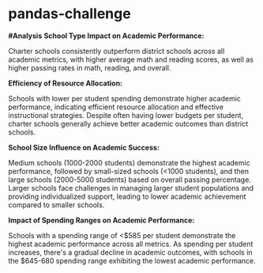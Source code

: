 # pandas-challenge
**#Analysis**
**School Type Impact on Academic Performance:**

Charter schools consistently outperform district schools across all academic metrics, with higher average math and reading scores, as well as higher passing rates in math, reading, and overall.

**Efficiency of Resource Allocation:**

Schools with lower per student spending demonstrate higher academic performance, indicating efficient resource allocation and effective instructional strategies.
Despite often having lower budgets per student, charter schools generally achieve better academic outcomes than district schools.

**School Size Influence on Academic Success:**

Medium schools (1000-2000 students) demonstrate the highest academic performance, followed by small-sized schools (<1000 students), and then large schools (2000-5000 students) based on overall passing percentage.
Larger schools face challenges in managing larger student populations and providing individualized support, leading to lower academic achievement compared to smaller schools.

**Impact of Spending Ranges on Academic Performance:**

Schools with a spending range of <$585 per student demonstrate the highest academic performance across all metrics.
As spending per student increases, there's a gradual decline in academic outcomes, with schools in the $645-680 spending range exhibiting the lowest academic performance.
